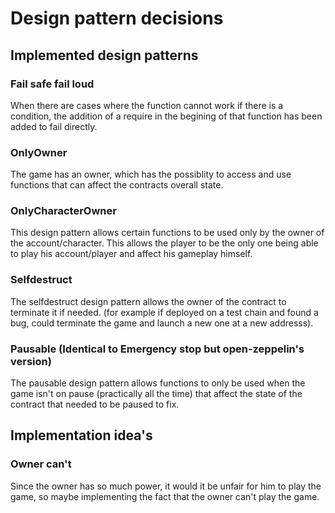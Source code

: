 # Design pattern decisions

## Implemented design patterns

### Fail safe fail loud

When there are cases where the function cannot work if there is a condition, the addition of a require in the begining of that function has been added to fail directly.

### OnlyOwner

The game has an owner, which has the possiblity to access and use functions that can affect the contracts overall state.

### OnlyCharacterOwner

This design pattern allows certain functions to be used only by the owner of the account/character. This allows the player to be the only one being able to play his account/player and affect his gameplay himself.

### Selfdestruct

The selfdestruct design pattern allows the owner of the contract to terminate it if needed. (for example if deployed on a test chain and found a bug, could terminate the game and launch a new one at a new addresss).

### Pausable (Identical to Emergency stop but open-zeppelin's version)

The pausable design pattern allows functions to only be used when the game isn't on pause (practically all the time) that affect the state of the contract that needed to be paused to fix.

## Implementation idea's

### Owner can't

Since the owner has so much power, it would it be unfair for him to play the game, so maybe implementing the fact that the owner can't play the game.


